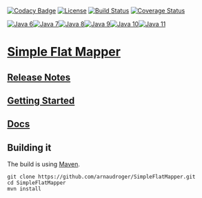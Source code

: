 [![Codacy Badge](https://api.codacy.com/project/badge/Grade/d10b9146b1774d4e992789328212b94a)](https://app.codacy.com/app/arnaudroger/SimpleFlatMapper?utm_source=github.com&utm_medium=referral&utm_content=arnaudroger/SimpleFlatMapper&utm_campaign=Badge_Grade_Dashboard)
[![License](https://img.shields.io/github/license/arnaudroger/simpleFlatMapper.svg)](https://raw.githubusercontent.com/arnaudroger/SimpleFlatMapper/master/LICENSE)
[![Build Status](https://img.shields.io/travis/arnaudroger/SimpleFlatMapper.svg)](https://travis-ci.org/arnaudroger/SimpleFlatMapper)
[![Coverage Status](https://img.shields.io/coveralls/arnaudroger/SimpleFlatMapper.svg)](https://coveralls.io/r/arnaudroger/SimpleFlatMapper)

[![Java 6](https://img.shields.io/badge/java-6-orange.svg)](#java-6)[![Java 7](https://img.shields.io/badge/java-7-green.svg)](#java-7)[![Java 8](https://img.shields.io/badge/java-8-brightgreen.svg)](#java-8)[![Java 9](https://img.shields.io/badge/java-9-brightgreen.svg)](#java-9)[![Java 10](https://img.shields.io/badge/java-10-brightgreen.svg)](#java-10)[![Java 11](https://img.shields.io/badge/java-11-brightgreen.svg)](#java-11)

# [Simple Flat Mapper](http://simpleflatmapper.org/) 

## [Release Notes](http://simpleflatmapper.org/10-news.html)

## [Getting Started](http://simpleflatmapper.org/01-getting-started.html) 

## [Docs](http://simpleflatmapper.org/02-docs.html)

## Building it

The build is using [Maven](http://maven.apache.org/).

```
git clone https://github.com/arnaudroger/SimpleFlatMapper.git
cd SimpleFlatMapper
mvn install
```

 
